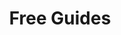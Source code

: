 ---
title: "Free Guides"
description: "I've put together some guides for business owners based off questions I get asked and the tools I use. It's all free to read and access here."
icon: "libary"

excludeFromSitemap: true
noindex: true
---